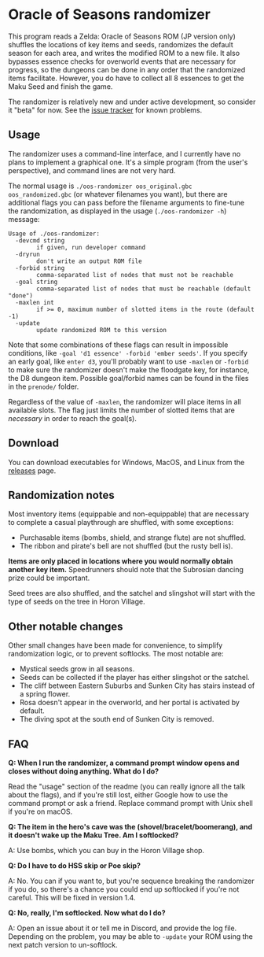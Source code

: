 # Oracle of Seasons randomizer

This program reads a Zelda: Oracle of Seasons ROM (JP version only) shuffles
the locations of key items and seeds, randomizes the default season for each
area, and writes the modified ROM to a new file. It also bypasses essence
checks for overworld events that are necessary for progress, so the dungeons
can be done in any order that the randomized items facilitate. However, you do
have to collect all 8 essences to get the Maku Seed and finish the game.

The randomizer is relatively new and under active development, so consider it
"beta" for now. See the [issue
tracker](https://github.com/jangler/oos-randomizer/issues) for known problems.


## Usage

The randomizer uses a command-line interface, and I currently have no plans to
implement a graphical one. It's a simple program (from the user's perspective),
and command lines are not very hard.

The normal usage is `./oos-randomizer oos_original.gbc oos_randomized.gbc` (or
whatever filenames you want), but there are additional flags you can pass
before the filename arguments to fine-tune the randomization, as displayed in
the usage (`./oos-randomizer -h`) message:

    Usage of ./oos-randomizer:
      -devcmd string
        	if given, run developer command
      -dryrun
        	don't write an output ROM file
      -forbid string
        	comma-separated list of nodes that must not be reachable
      -goal string
        	comma-separated list of nodes that must be reachable (default "done")
      -maxlen int
        	if >= 0, maximum number of slotted items in the route (default -1)
      -update
        	update randomized ROM to this version

Note that some combinations of these flags can result in impossible conditions,
like `-goal 'd1 essence' -forbid 'ember seeds'`. If you specify an early goal,
like `enter d3`, you'll probably want to use `-maxlen` or `-forbid` to make
sure the randomizer doesn't make the floodgate key, for instance, the D8
dungeon item. Possible goal/forbid names can be found in the files in the
`prenode/` folder.

Regardless of the value of `-maxlen`, the randomizer will place items in all
available slots. The flag just limits the number of slotted items that are
*necessary* in order to reach the goal(s).


## Download

You can download executables for Windows, MacOS, and Linux from the
[releases](https://github.com/jangler/oos-randomizer/releases) page.


## Randomization notes

Most inventory items (equippable and non-equippable) that are necessary to
complete a casual playthrough are shuffled, with some exceptions:

- Purchasable items (bombs, shield, and strange flute) are not shuffled.
- The ribbon and pirate's bell are not shuffled (but the rusty bell is).

**Items are only placed in locations where you would normally obtain another
key item.** Speedrunners should note that the Subrosian dancing prize could be
important.

Seed trees are also shuffled, and the satchel and slingshot will start with the
type of seeds on the tree in Horon Village.


## Other notable changes

Other small changes have been made for convenience, to simplify randomization
logic, or to prevent softlocks. The most notable are:

- Mystical seeds grow in all seasons.
- Seeds can be collected if the player has either slingshot or the satchel.
- The cliff between Eastern Suburbs and Sunken City has stairs instead of a
  spring flower.
- Rosa doesn't appear in the overworld, and her portal is activated by default.
- The diving spot at the south end of Sunken City is removed.


## FAQ

**Q: When I run the randomizer, a command prompt window opens and closes
without doing anything. What do I do?**

Read the "usage" section of the readme (you can really ignore all the talk
about the flags), and if you're still lost, either Google how to use the
command prompt or ask a friend. Replace command prompt with Unix shell if
you're on macOS.

**Q: The item in the hero's cave was the (shovel/bracelet/boomerang), and it
doesn't wake up the Maku Tree. Am I softlocked?**

A: Use bombs, which you can buy in the Horon Village shop.

**Q: Do I have to do HSS skip or Poe skip?**

A: No. You can if you want to, but you're sequence breaking the randomizer if
you do, so there's a chance you could end up softlocked if you're not careful.
This will be fixed in version 1.4.

**Q: No, really, I'm softlocked. Now what do I do?**

A: Open an issue about it or tell me in Discord, and provide the log file.
Depending on the problem, you may be able to `-update` your ROM using the next
patch version to un-softlock.
